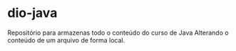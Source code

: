 # dio-java
Repositório para armazenas todo o conteúdo do curso de Java
Alterando o conteúdo de um arquivo de forma local.